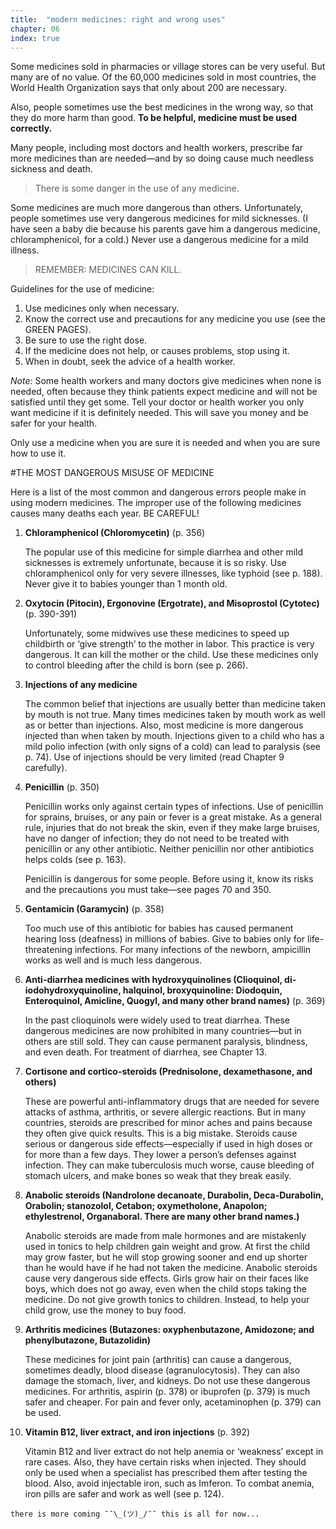 ```yaml
---
title:  "modern medicines: right and wrong uses"
chapter: 06
index: true
---
```

Some medicines sold in pharmacies or village stores can be very useful. But many are of no value. Of the 60,000 medicines sold in most countries, the World Health Organization says that only about 200 are necessary.

Also, people sometimes use the best medicines in the wrong way, so that they do more harm than good. **To be helpful, medicine must be used correctly.**

Many people, including most doctors and health workers, prescribe far more medicines than are needed—and by so doing cause much needless sickness and death.

>There is some danger in the use of any medicine.

Some medicines are much more dangerous than others. Unfortunately, people sometimes use very dangerous medicines for mild sicknesses. (I have seen a baby die because his parents gave him a dangerous medicine, chloramphenicol, for a cold.) Never use a dangerous medicine for a mild illness.

>REMEMBER: MEDICINES CAN KILL.

Guidelines for the use of medicine:

 1. Use medicines only when necessary.
 2. Know the correct use and precautions for any medicine you use (see the GREEN PAGES).
 3. Be sure to use the right dose.
 4. If the medicine does not help, or causes problems, stop using it.
 5. When in doubt, seek the advice of a health worker.

_Note:_ Some health workers and many doctors give medicines when none is needed, often because they think patients expect medicine and will not be satisfied until they get some. Tell your doctor or health worker you only want medicine if it is definitely needed. This will save you money and be safer for your health.

Only use a medicine when you are sure it is needed and when you are sure how to use it.

#THE MOST DANGEROUS MISUSE OF MEDICINE

Here is a list of the most common and dangerous errors people make in using modern medicines. The improper use of the following medicines causes many deaths each year. BE CAREFUL!

  1. **Chloramphenicol (Chloromycetin)** (p. 356)

      The popular use of this medicine for simple diarrhea and other mild sicknesses is extremely unfortunate, because it is so risky. Use chloramphenicol only for very severe illnesses, like typhoid (see p. 188). Never give it to babies younger than 1 month old.

  2. **Oxytocin (Pitocin), Ergonovine (Ergotrate), and Misoprostol (Cytotec)** (p. 390-391)

      Unfortunately, some midwives use these medicines to speed up childbirth or ‘give strength’ to the mother in labor. This practice is very dangerous. It can kill the mother or the child. Use these medicines only to control bleeding after the child is born (see p. 266).

  3. **Injections of any medicine**

      The common belief that injections are usually better than medicine taken by mouth is not true. Many times medicines taken by mouth work as well as or better than injections. Also, most medicine is more dangerous injected than when taken by mouth. Injections given to a child who has a mild polio infection (with only signs of a cold) can lead to paralysis (see p. 74). Use of injections should be very limited (read Chapter 9 carefully).

  4. **Penicillin** (p. 350)

      Penicillin works only against certain types of infections. Use of penicillin for sprains, bruises, or any pain or fever is a great mistake. As a general rule, injuries that do not break the skin, even if they make large bruises, have no danger of infection; they do not need to be treated with penicillin or any other antibiotic. Neither penicillin nor other antibiotics helps colds (see p. 163).

      Penicillin is dangerous for some people. Before using it, know its risks and the precautions you must take—see pages 70 and 350.

  5. **Gentamicin  (Garamycin)** (p. 358)

      Too much use of this antibiotic for babies has caused permanent hearing loss (deafness) in millions of babies. Give to babies only for life-threatening infections. For many infections of the newborn, ampicillin works as well and is much less dangerous.

  6. **Anti-diarrhea medicines with hydroxyquinolines (Clioquinol, di-iodohydroxyquinoline, halquinol, broxyquinoline: Diodoquin, Enteroquinol, Amicline, Quogyl, and many other brand names)** (p. 369)

      In the past clioquinols were widely used to treat diarrhea. These dangerous medicines are now prohibited in many countries—but in others are still sold. They can cause permanent paralysis, blindness, and even death. For treatment of diarrhea, see Chapter 13.

  7. **Cortisone and cortico-steroids (Prednisolone, dexamethasone, and others)**

      These are powerful anti-inflammatory drugs that are needed for severe attacks of asthma, arthritis, or severe allergic reactions. But in many countries, steroids are prescribed for minor aches and pains because they often give quick results. This is a big mistake. Steroids cause serious or dangerous side effects—especially if used in high doses or for more than a few days. They lower a person’s defenses against infection. They can make tuberculosis much worse, cause bleeding of stomach ulcers, and make bones so weak that they break easily.

  8. **Anabolic steroids (Nandrolone decanoate, Durabolin, Deca-Durabolin, Orabolin; stanozolol, Cetabon; oxymetholone, Anapolon; ethylestrenol, Organaboral. There are many other brand names.)**

      Anabolic steroids are made from male hormones and are mistakenly used in tonics to help children gain weight and grow. At first the child may grow faster, but he will stop growing sooner and end up shorter than he would have if he had not taken the medicine. Anabolic steroids cause very dangerous side effects. Girls grow hair on their faces like boys, which does not go away, even when the child stops taking the medicine. Do not give growth tonics to children. Instead, to help your child grow, use the money to buy food.

  9. **Arthritis medicines (Butazones: oxyphenbutazone, Amidozone; and phenylbutazone, Butazolidin)**

      These medicines for joint pain (arthritis) can cause a dangerous, sometimes deadly, blood disease (agranulocytosis). They can also damage the stomach, liver, and kidneys. Do not use these dangerous medicines. For arthritis, aspirin (p. 378) or ibuprofen (p. 379) is much safer and cheaper. For pain and fever only, acetaminophen (p. 379) can be used.

  10. **Vitamin B12, liver extract, and iron injections** (p. 392)

      Vitamin B12 and liver extract do not help anemia or ‘weakness’ except in rare cases. Also, they have certain risks when injected. They should only be used when a specialist has prescribed them after testing the blood. Also, avoid injectable iron, such as Imferon. To combat anemia, iron pills are safer and work as well (see p. 124).



```
there is more coming ¯¯\_(ツ)_/¯¯ this is all for now...
```

